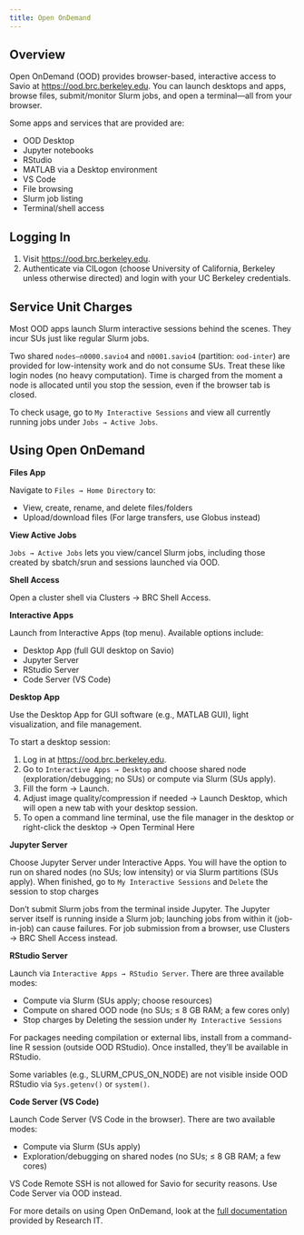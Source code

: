 ```yaml
---
title: Open OnDemand
---
```


## Overview
Open OnDemand (OOD) provides browser-based, interactive access to Savio at https://ood.brc.berkeley.edu. You can launch desktops and apps, browse files, submit/monitor Slurm jobs, and open a terminal—all from your browser.

Some apps and services that are provided are:
- OOD Desktop
- Jupyter notebooks
- RStudio
- MATLAB via a Desktop environment
- VS Code
- File browsing
- Slurm job listing
- Terminal/shell access

## Logging In
1. Visit https://ood.brc.berkeley.edu.
2. Authenticate via CILogon (choose University of California, Berkeley unless otherwise directed) and login with your UC Berkeley credentials.

## Service Unit Charges
Most OOD apps launch Slurm interactive sessions behind the scenes. They incur SUs just like regular Slurm jobs.

Two shared `nodes—n0000.savio4` and `n0001.savio4` (partition: `ood-inter`) are provided for low-intensity work and do not consume SUs. Treat these like login nodes (no heavy computation). Time is charged from the moment a node is allocated until you stop the session, even if the browser tab is closed.

To check usage, go to `My Interactive Sessions` and view all currently running jobs under `Jobs → Active Jobs`. 

## Using Open OnDemand
**Files App**

Navigate to `Files → Home Directory` to:
- View, create, rename, and delete files/folders
- Upload/download files (For large transfers, use Globus instead)

**View Active Jobs**

`Jobs → Active Jobs` lets you view/cancel Slurm jobs, including those created by sbatch/srun and sessions launched via OOD.

**Shell Access**

Open a cluster shell via Clusters → BRC Shell Access.

**Interactive Apps**

Launch from Interactive Apps (top menu). Available options include:
- Desktop App (full GUI desktop on Savio)
- Jupyter Server
- RStudio Server
- Code Server (VS Code)

**Desktop App**

Use the Desktop App for GUI software (e.g., MATLAB GUI), light visualization, and file management.

To start a desktop session:
1. Log in at https://ood.brc.berkeley.edu.
2. Go to `Interactive Apps → Desktop` and choose shared node (exploration/debugging; no SUs) or compute via Slurm (SUs apply).
3. Fill the form → Launch.
4. Adjust image quality/compression if needed → Launch Desktop, which will open a new tab with your desktop session.
5. To open a command line terminal, use the file manager in the desktop or right-click the desktop → Open Terminal Here

**Jupyter Server**

Choose Jupyter Server under Interactive Apps. You will have the option to run on shared nodes (no SUs; low intensity) or via Slurm partitions (SUs apply). When finished, go to `My Interactive Sessions` and `Delete` the session to stop charges

Don’t submit Slurm jobs from the terminal inside Jupyter. The Jupyter server itself is running inside a Slurm job; launching jobs from within it (job-in-job) can cause failures. For job submission from a browser, use Clusters → BRC Shell Access instead.

**RStudio Server**

Launch via `Interactive Apps → RStudio Server`. There are three available modes:
- Compute via Slurm (SUs apply; choose resources)
- Compute on shared OOD node (no SUs; ≤ 8 GB RAM; a few cores only)
- Stop charges by Deleting the session under `My Interactive Sessions`

For packages needing compilation or external libs, install from a command-line R session (outside OOD RStudio). Once installed, they’ll be available in RStudio.

Some variables (e.g., SLURM_CPUS_ON_NODE) are not visible inside OOD RStudio via `Sys.getenv()` or `system()`.

**Code Server (VS Code)**

Launch Code Server (VS Code in the browser). There are two available modes: 
- Compute via Slurm (SUs apply)
- Exploration/debugging on shared nodes (no SUs; ≤ 8 GB RAM; a few cores)

VS Code Remote SSH is not allowed for Savio for security reasons. Use Code Server via OOD instead.

For more details on using Open OnDemand, look at the [full documentation](https://docs-research-it.berkeley.edu/services/high-performance-computing/user-guide/ood/#code-server-vs-code) provided by Research IT.

